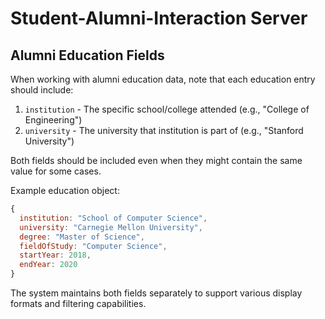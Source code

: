 # Student-Alumni-Interaction Server

## Alumni Education Fields

When working with alumni education data, note that each education entry should include:

1. `institution` - The specific school/college attended (e.g., "College of Engineering")
2. `university` - The university that institution is part of (e.g., "Stanford University")

Both fields should be included even when they might contain the same value for some cases.

Example education object:
```javascript
{
  institution: "School of Computer Science",
  university: "Carnegie Mellon University",
  degree: "Master of Science",
  fieldOfStudy: "Computer Science",
  startYear: 2018,
  endYear: 2020
}
```

The system maintains both fields separately to support various display formats and filtering capabilities.